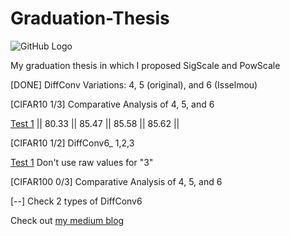 # Graduation-Thesis
![GitHub Logo](/Hashira.jpg)

My graduation thesis in which I proposed SigScale and PowScale

[DONE] DiffConv Variations: 4, 5 (original), and 6 (Isselmou)

[CIFAR10 1/3] Comparative Analysis of 4, 5, and 6

[Test 1](https://github.com/MuhammedShiway/Graduation-Thesis/blob/main/Testing-Diffconv-4-5-and-6-InProgress.ipynb) || 80.33 || 85.47 || 85.58 || 85.62 ||

[CIFAR10 1/2] DiffConv6_ 1,2,3

[Test 1](https://github.com/MuhammedShiway/Graduation-Thesis/blob/main/Diffconv6-v1-and-v2-%7C%7CABORTED%7C%7C.ipynb) Don't use raw values for "3"

[CIFAR100 0/3] Comparative Analysis of 4, 5, and 6

[--] Check 2 types of DiffConv6

Check out [my medium blog](https://medium.com/@muhmuqshin) 

